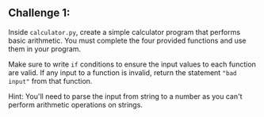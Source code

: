 ## Challenge 1:

Inside `calculator.py`, create a simple calculator program that performs basic arithmetic. You must complete the four provided functions and use them in your program.

Make sure to write `if` conditions to ensure the input values to each function are valid. If any input to a function is invalid, return the statement `"bad input"` from that function.

Hint: You'll need to parse the input from string to a number as you can't perform arithmetic operations on strings.
